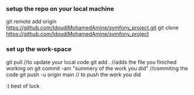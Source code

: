 ### setup the repo on your local machine 

git remote add origin https://github.com/IdoudiMohamedAmine/symfony_project.git
git clone https://github.com/IdoudiMohamedAmine/symfony_project

### set up the work-space 
git pull //to update your local code
git add . //adds the file you finiched working on
git commit -am "summery of the work you did" //commiting the code
git push -u origin main // to push the work you did

:) best of luck
